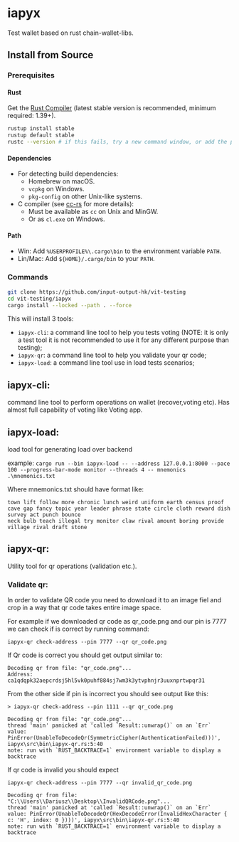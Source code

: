 # iapyx
Test wallet based on rust chain-wallet-libs.

## Install from Source

### Prerequisites

#### Rust

Get the [Rust Compiler](https://www.rust-lang.org/tools/install) (latest stable
version is recommended, minimum required: 1.39+).

```sh
rustup install stable
rustup default stable
rustc --version # if this fails, try a new command window, or add the path (see below)
```

#### Dependencies

* For detecting build dependencies:
  * Homebrew on macOS.
  * `vcpkg` on Windows.
  * `pkg-config` on other Unix-like systems.
* C compiler (see [cc-rs](https://github.com/alexcrichton/cc-rs) for more details):
  * Must be available as `cc` on Unix and MinGW.
  * Or as `cl.exe` on Windows.

#### Path

* Win: Add `%USERPROFILE%\.cargo\bin` to the  environment variable `PATH`.
* Lin/Mac: Add `${HOME}/.cargo/bin` to your `PATH`.

### Commands

```sh
git clone https://github.com/input-output-hk/vit-testing
cd vit-testing/iapyx
cargo install --locked --path . --force
```

This will install 3 tools:

* `iapyx-cli`: a command line tool to help you tests voting (NOTE: it is only a test tool it is not recommended to use it for any different purpose than testing);
* `iapyx-qr`: a command line tool to help you validate your qr code;
* `iapyx-load`: a command line tool use in load tests scenarios;


## iapyx-cli: 

command line tool to perform operations on wallet (recover,voting etc). Has almost full capability of voting like Voting app.

## iapyx-load: 

load tool for generating load over backend

example:
`cargo run --bin iapyx-load -- --address 127.0.0.1:8000 --pace 100 --progress-bar-mode monitor --threads 4 -- mnemonics .\mnemonics.txt`

Where mnemonics.txt should have format like:
```
town lift follow more chronic lunch weird uniform earth census proof cave gap fancy topic year leader phrase state circle cloth reward dish survey act punch bounce
neck bulb teach illegal try monitor claw rival amount boring provide village rival draft stone
```

## iapyx-qr:

Utility tool for qr operations (validation etc.).

### Validate qr:

In order to validate QR code you need to download it to an image fiel and crop in a way that qr code takes entire image space.

For example if we downloaded qr code as qr_code.png and our pin is 7777 we can check if is correct by running command:

```
iapyx-qr check-address --pin 7777 --qr qr_code.png
```

If Qr code is correct you should get output similar to:

```
Decoding qr from file: "qr_code.png"...
Address: ca1qdqpk32aepcrdsj5hl5vk0puhf884sj7wm3k3ytvphnjr3uuxnprtwpqr31
```

From the other side if pin is incorrect you should see output like this:

```
> iapyx-qr check-address --pin 1111 --qr qr_code.png

Decoding qr from file: "qr_code.png"...
thread 'main' panicked at 'called `Result::unwrap()` on an `Err` value: PinError(UnableToDecodeQr(SymmetricCipher(AuthenticationFailed)))', iapyx\src\bin\iapyx-qr.rs:5:40
note: run with `RUST_BACKTRACE=1` environment variable to display a backtrace
```


If qr code is invalid you should expect 

```
iapyx-qr check-address --pin 7777 --qr invalid_qr_code.png

Decoding qr from file: "C:\\Users\\Dariusz\\Desktop\\InvalidQRCode.png"...
thread 'main' panicked at 'called `Result::unwrap()` on an `Err` value: PinError(UnableToDecodeQr(HexDecodeError(InvalidHexCharacter { c: 'H', index: 0 })))', iapyx\src\bin\iapyx-qr.rs:5:40
note: run with `RUST_BACKTRACE=1` environment variable to display a backtrace
```
